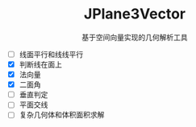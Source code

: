 <h1 align="center">JPlane3Vector</h1>

<div align="center">基于空间向量实现的几何解析工具</div>

- [ ] 线面平行和线线平行
- [X] 判断线在面上
- [X] 法向量
- [X] 二面角
- [ ] 垂直判定
- [ ] 平面交线
- [ ] 复杂几何体和体积面积求解
